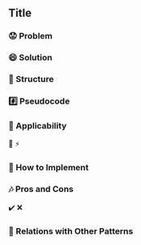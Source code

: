 
## Title

### :worried: Problem

### :smile: Solution

### :lollipop: Structure

### :hash: Pseudocode

### :apple: Applicability
:bug:
:zap:

### :book: How to Implement

### :notes: Pros and Cons
:heavy_check_mark:
:x:

### :repeat: Relations with Other Patterns
